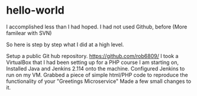 # hello-world
I accomplished less than I had hoped.
I had not used Github, before (More familear with SVN) 

So here is step by step what I did at a high level.

Setup a public Git hub repository. https://github.com/rob6809/
I took a VirtualBox that I had been setting up for a PHP course I am starting on, 
Installed Java and Jenkins 2.114 onto the machine.
Configured Jenkins to run on my VM.
Grabbed a piece of simple html/PHP code to reproduce the functionality of your "Greetings Microservice" 
Made a few small changes to it.
